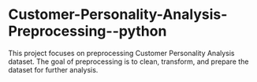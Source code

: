 # Customer-Personality-Analysis-Preprocessing--python
This project focuses on preprocessing Customer Personality Analysis dataset. The goal of preprocessing is to clean, transform, and prepare the dataset for further analysis.
